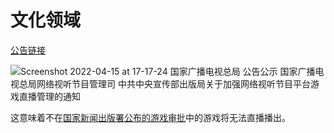 # 文化领域

[公告链接](http://www.nrta.gov.cn/art/2022/4/15/art_113_60105.html)

![Screenshot 2022-04-15 at 17-17-24 国家广播电视总局 公告公示 国家广播电视总局网络视听节目管理司 中共中央宣传部出版局关于加强网络视听节目平台游戏直播管理的通知](https://user-images.githubusercontent.com/72449367/163552540-69e21cfb-d0cc-47b2-a6d0-ce9485d625f6.png)

这意味着不在[国家新闻出版署公布的游戏审批](https://www.nppa.gov.cn/nppa/channels/317.shtml)中的游戏将无法直播播出。
